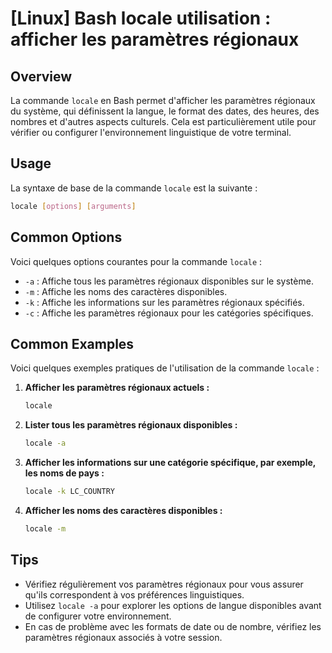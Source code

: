 # [Linux] Bash locale utilisation : afficher les paramètres régionaux

## Overview
La commande `locale` en Bash permet d'afficher les paramètres régionaux du système, qui définissent la langue, le format des dates, des heures, des nombres et d'autres aspects culturels. Cela est particulièrement utile pour vérifier ou configurer l'environnement linguistique de votre terminal.

## Usage
La syntaxe de base de la commande `locale` est la suivante :

```bash
locale [options] [arguments]
```

## Common Options
Voici quelques options courantes pour la commande `locale` :

- `-a` : Affiche tous les paramètres régionaux disponibles sur le système.
- `-m` : Affiche les noms des caractères disponibles.
- `-k` : Affiche les informations sur les paramètres régionaux spécifiés.
- `-c` : Affiche les paramètres régionaux pour les catégories spécifiques.

## Common Examples
Voici quelques exemples pratiques de l'utilisation de la commande `locale` :

1. **Afficher les paramètres régionaux actuels :**
   ```bash
   locale
   ```

2. **Lister tous les paramètres régionaux disponibles :**
   ```bash
   locale -a
   ```

3. **Afficher les informations sur une catégorie spécifique, par exemple, les noms de pays :**
   ```bash
   locale -k LC_COUNTRY
   ```

4. **Afficher les noms des caractères disponibles :**
   ```bash
   locale -m
   ```

## Tips
- Vérifiez régulièrement vos paramètres régionaux pour vous assurer qu'ils correspondent à vos préférences linguistiques.
- Utilisez `locale -a` pour explorer les options de langue disponibles avant de configurer votre environnement.
- En cas de problème avec les formats de date ou de nombre, vérifiez les paramètres régionaux associés à votre session.